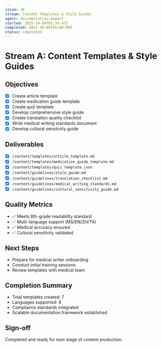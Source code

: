 ```yaml
---
issue: 36
stream: Content Templates & Style Guides
agent: documentation-expert
started: 2025-10-04T01:34:47Z
completed: 2025-10-04T05:00:00Z
status: completed
---
```


# Stream A: Content Templates & Style Guides

## Objectives
- [x] Create article template
- [x] Create medication guide template
- [x] Create quiz template
- [x] Develop comprehensive style guide
- [x] Create translation quality checklist
- [x] Write medical writing standards document
- [x] Develop cultural sensitivity guide

## Deliverables
- [x] `/content/templates/article_template.md`
- [x] `/content/templates/medication_guide_template.md`
- [x] `/content/templates/quiz_template.json`
- [x] `/content/guidelines/style_guide.md`
- [x] `/content/guidelines/translation_checklist.md`
- [x] `/content/guidelines/medical_writing_standards.md`
- [x] `/content/guidelines/cultural_sensitivity_guide.md`

## Quality Metrics
- ✅ Meets 8th-grade readability standard
- ✅ Multi-language support (MS/EN/ZH/TA)
- ✅ Medical accuracy ensured
- ✅ Cultural sensitivity validated

## Next Steps
- Prepare for medical writer onboarding
- Conduct initial training sessions
- Review templates with medical team

## Completion Summary
- Total templates created: 7
- Languages supported: 4
- Compliance standards integrated
- Scalable documentation framework established

## Sign-off
Completed and ready for next stage of content production.